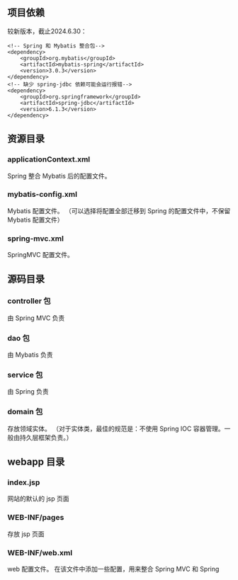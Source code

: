 ## 项目依赖

较新版本，截止2024.6.30：

```
<!-- Spring 和 Mybatis 整合包-->
<dependency>
    <groupId>org.mybatis</groupId>
    <artifactId>mybatis-spring</artifactId>
    <version>3.0.3</version>
</dependency>
<!-- 缺少 spring-jdbc 依赖可能会运行报错-->
<dependency>
    <groupId>org.springframework</groupId>
    <artifactId>spring-jdbc</artifactId>
    <version>6.1.3</version>
</dependency>
```

## 资源目录

### applicationContext.xml
Spring 整合 Mybatis 后的配置文件。

### mybatis-config.xml
Mybatis 配置文件。
（可以选择将配置全部迁移到 Spring 的配置文件中，不保留 Mybatis 配置文件）

### spring-mvc.xml
SpringMVC 配置文件。

## 源码目录
### controller 包
由 Spring MVC 负责

### dao 包
由 Mybatis 负责

### service 包
由 Spring 负责

### domain 包
存放领域实体。
（对于实体类，最佳的规范是：不使用 Spring IOC 容器管理。一般由持久层框架负责。）

## webapp 目录

### index.jsp
网站的默认的 jsp 页面

### WEB-INF/pages
存放 jsp 页面

### WEB-INF/web.xml
web 配置文件。
在该文件中添加一些配置，用来整合 Spring MVC 和 Spring

